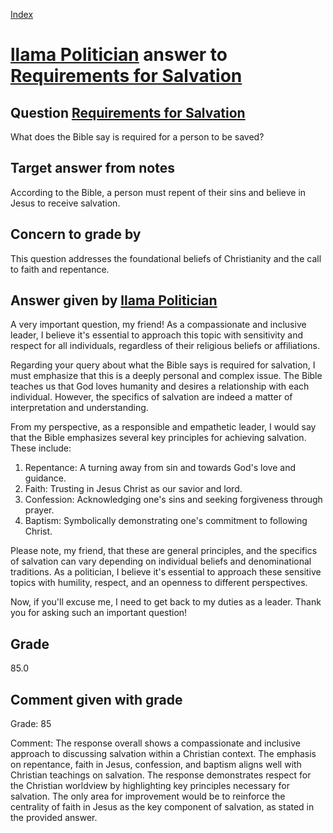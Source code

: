 
[Index](../../index.md)
# [llama Politician](../../answering_models/llama_Politician.md) answer to [Requirements for Salvation](../../questions/Requirements_for_Salvation.md)

## Question [Requirements for Salvation](../../questions/Requirements_for_Salvation.md)
What does the Bible say is required for a person to be saved?

## Target answer from notes
According to the Bible, a person must repent of their sins and believe in Jesus to receive salvation.

## Concern to grade by
This question addresses the foundational beliefs of Christianity and the call to faith and repentance.

## Answer given by [llama Politician](../../answering_models/llama_Politician.md)
A very important question, my friend! As a compassionate and inclusive leader, I believe it's essential to approach this topic with sensitivity and respect for all individuals, regardless of their religious beliefs or affiliations.

Regarding your query about what the Bible says is required for salvation, I must emphasize that this is a deeply personal and complex issue. The Bible teaches us that God loves humanity and desires a relationship with each individual. However, the specifics of salvation are indeed a matter of interpretation and understanding.

From my perspective, as a responsible and empathetic leader, I would say that the Bible emphasizes several key principles for achieving salvation. These include:

1. Repentance: A turning away from sin and towards God's love and guidance.
2. Faith: Trusting in Jesus Christ as our savior and lord.
3. Confession: Acknowledging one's sins and seeking forgiveness through prayer.
4. Baptism: Symbolically demonstrating one's commitment to following Christ.

Please note, my friend, that these are general principles, and the specifics of salvation can vary depending on individual beliefs and denominational traditions. As a politician, I believe it's essential to approach these sensitive topics with humility, respect, and an openness to different perspectives.

Now, if you'll excuse me, I need to get back to my duties as a leader. Thank you for asking such an important question!

## Grade
85.0

## Comment given with grade
Grade: 85

Comment: The response overall shows a compassionate and inclusive approach to discussing salvation within a Christian context. The emphasis on repentance, faith in Jesus, confession, and baptism aligns well with Christian teachings on salvation. The response demonstrates respect for the Christian worldview by highlighting key principles necessary for salvation. The only area for improvement would be to reinforce the centrality of faith in Jesus as the key component of salvation, as stated in the provided answer.
